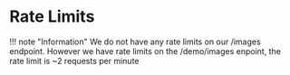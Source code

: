 # Rate Limits

!!! note "Information"
        We do not have any rate limits on our /images endpoint.
        However we have rate limits on the /demo/images enpoint,
        the rate limit is ~2 requests per minute




